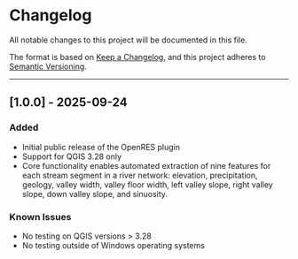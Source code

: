 # Changelog

All notable changes to this project will be documented in this file.

The format is based on [Keep a Changelog](https://keepachangelog.com),
and this project adheres to [Semantic Versioning](https://semver.org).

---

## [1.0.0] - 2025-09-24
### Added
- Initial public release of the OpenRES plugin
- Support for QGIS 3.28 only
- Core functionality enables automated extraction of nine features for each stream segment in a river network: 
elevation, precipitation, geology, valley width, valley floor width, left valley slope, right valley slope,
down valley slope, and sinuosity.


### Known Issues
- No testing on QGIS versions > 3.28
- No testing outside of Windows operating systems


